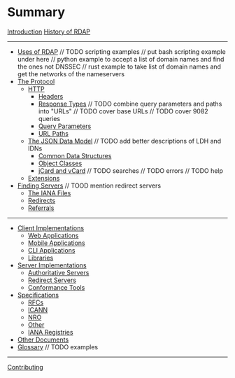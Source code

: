 # Summary

[Introduction](README.md)
[History of RDAP](misc/history.md)

---

- [Uses of RDAP](misc/uses.md)
    // TODO scripting examples
    // put bash scripting example under here
    // python example to accept a list of domain names and find the ones not DNSSEC
    // rust example to take list of domain names and get the networks of the nameservers
- [The Protocol](protocol/README.md)
    - [HTTP](protocol/http.md)
        - [Headers](protocol/headers.md)
        - [Response Types](protocol/response_types.md)
        // TODO combine query parameters and paths into "URLs"
        // TODO cover base URLs
        // TODO cover 9082 queries
        - [Query Parameters](protocol/query_parameters.md)
        - [URL Paths](protocol/url_paths.md)
    - [The JSON Data Model](protocol/json.md)  // TODO add better descriptions of LDH and IDNs
        - [Common Data Structures](protocol/common_data_structures.md)
        - [Object Classes](protocol/object_classes.md)
        - [jCard and vCard](protocol/jcard_and_vcard.md)
        // TODO searches
        // TODO errors
        // TODO help
    - [Extensions](protocol/extensions.md)
- [Finding Servers](bootstrapping/README.md)
    // TOOD mention redirect servers
    - [The IANA Files](bootstrapping/iana.md)
    - [Redirects](bootstrapping/redirects.md)
    - [Referrals](bootstrapping/referrals.md)

---

- [Client Implementations](client_implementations/README.md)
    - [Web Applications](client_implementations/web_applications.md)
    - [Mobile Applications](client_implementations/mobile_applications.md)
    - [CLI Applications](client_implementations/cli_applications.md)
    - [Libraries](client_implementations/libraries.md)
- [Server Implementations](server_implementations/README.md)
    - [Authoritative Servers](server_implementations/authoritative.md)
    - [Redirect Servers](server_implementations/redirect.md)
    - [Conformance Tools](server_implementations/conformance_tools.md)
- [Specifications](specifications/README.md)
    - [RFCs](specifications/rfcs.md)
    - [ICANN](specifications/icann.md)
    - [NRO](specifications/nro.md)
    - [Other](specifications/other.md)
    - [IANA Registries](specifications/iana.md)
- [Other Documents](misc/other_documents.md)
- [Glossary](misc/glossary.md)
  // TODO examples

---

[Contributing](misc/contributing.md)
